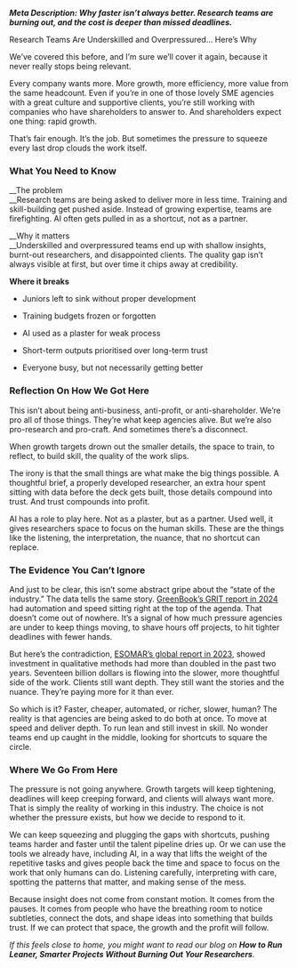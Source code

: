 __*Meta Description: Why faster isn’t always better\. Research teams are burning out, and the cost is deeper than missed deadlines\.*__

<a id="_x328mll0qm2t"></a>

<a id="_22lhn4wydguc"></a>Research Teams Are Underskilled and Overpressured… Here’s Why

We’ve covered this before, and I’m sure we’ll cover it again, because it never really stops being relevant\.

Every company wants more\. More growth, more efficiency, more value from the same headcount\. Even if you’re in one of those lovely SME agencies with a great culture and supportive clients, you’re still working with companies who have shareholders to answer to\. And shareholders expect one thing: rapid growth\.

That’s fair enough\. It’s the job\. But sometimes the pressure to squeeze every last drop clouds the work itself\.

### <a id="_43j11l93afbl"></a>__What You Need to Know__

__The problem  
__Research teams are being asked to deliver more in less time\. Training and skill\-building get pushed aside\. Instead of growing expertise, teams are firefighting\. AI often gets pulled in as a shortcut, not as a partner\.

__Why it matters  
__Underskilled and overpressured teams end up with shallow insights, burnt\-out researchers, and disappointed clients\. The quality gap isn’t always visible at first, but over time it chips away at credibility\.

__Where it breaks__

- Juniors left to sink without proper development  

- Training budgets frozen or forgotten  

- AI used as a plaster for weak process  

- Short\-term outputs prioritised over long\-term trust  

- Everyone busy, but not necessarily getting better

### <a id="_nbmp8kxpc88y"></a>__Reflection On How We Got Here__

This isn’t about being anti\-business, anti\-profit, or anti\-shareholder\. We’re pro all of those things\. They’re what keep agencies alive\. But we’re also pro\-research and pro\-craft\. And sometimes there’s a disconnect\.

When growth targets drown out the smaller details, the space to train, to reflect, to build skill, the quality of the work slips\. 

The irony is that the small things are what make the big things possible\. A thoughtful brief, a properly developed researcher, an extra hour spent sitting with data before the deck gets built, those details compound into trust\. And trust compounds into profit\.

AI has a role to play here\. Not as a plaster, but as a partner\. Used well, it gives researchers space to focus on the human skills\. These are the things like the listening, the interpretation, the nuance, that no shortcut can replace\.

### <a id="_6oqxdzfsgcvj"></a>__The Evidence You Can’t Ignore__

And just to be clear, this isn’t some abstract gripe about the “state of the industry\.” The data tells the same story\. [GreenBook’s GRIT report in 2024 ](https://www.quantilope.com/resources/company-news-greenbook-confirms-automation-and-agility-as-hot-topics)had automation and speed sitting right at the top of the agenda\. That doesn’t come out of nowhere\. It’s a signal of how much pressure agencies are under to keep things moving, to shave hours off projects, to hit tighter deadlines with fewer hands\.

But here’s the contradiction, [ESOMAR’s global report in 2023](https://researchworld.com/articles/the-ongoing-transformation-of-market-research-methods), showed investment in qualitative methods had more than doubled in the past two years\. Seventeen billion dollars is flowing into the slower, more thoughtful side of the work\. Clients still want depth\. They still want the stories and the nuance\. They’re paying more for it than ever\.

So which is it? Faster, cheaper, automated, or richer, slower, human? The reality is that agencies are being asked to do both at once\. To move at speed and deliver depth\. To run lean and still invest in skill\. No wonder teams end up caught in the middle, looking for shortcuts to square the circle\.

### <a id="_2nuupbew1eac"></a>__Where We Go From Here__

The pressure is not going anywhere\. Growth targets will keep tightening, deadlines will keep creeping forward, and clients will always want more\. That is simply the reality of working in this industry\. The choice is not whether the pressure exists, but how we decide to respond to it\.

We can keep squeezing and plugging the gaps with shortcuts, pushing teams harder and faster until the talent pipeline dries up\. Or we can use the tools we already have, including AI, in a way that lifts the weight of the repetitive tasks and gives people back the time and space to focus on the work that only humans can do\. Listening carefully, interpreting with care, spotting the patterns that matter, and making sense of the mess\.

Because insight does not come from constant motion\. It comes from the pauses\. It comes from people who have the breathing room to notice subtleties, connect the dots, and shape ideas into something that builds trust\. If we can protect that space, the growth and the profit will follow\.

*If this feels close to home, you might want to read our blog on *__*How to Run Leaner, Smarter Projects Without Burning Out Your Researchers*__*\.*

